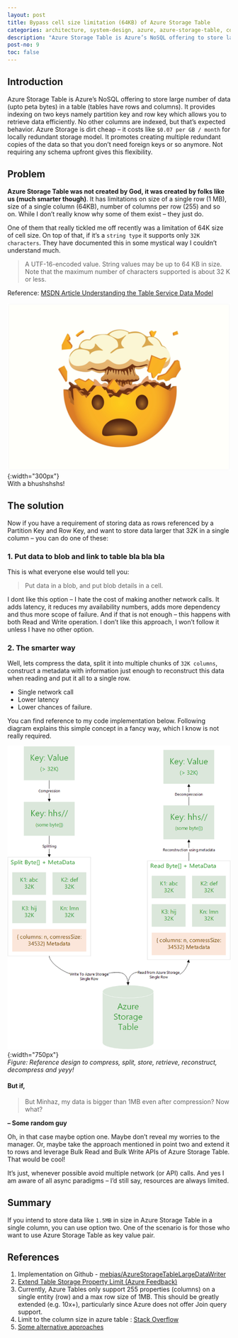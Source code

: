 ```yaml
---
layout: post
title: Bypass cell size limitation (64KB) of Azure Storage Table
categories: architecture, system-design, azure, azure-storage-table, compression, distributed-systems, microsoft, open-source, cloud
description: "Azure Storage Table is Azure’s NoSQL offering to store large number of data (upto peta bytes) in a table (tables have rows and columns). It provides indexing on two keys namely partition key and row key which allows you to retrieve data efficiently. No other columns are indexed, but that’s expected behavior. It has limitations on size of a single row (1 MB), size of a single column (64KB), number of columns per row (255) and so on. While I don’t really know why some of them exist – they just do. In this article <b>I have proposed a naughty but elegant</b> way of bypassing this issue. "
post-no: 9
toc: false
---
```

## Introduction
Azure Storage Table is Azure’s NoSQL offering to store large number of data (upto peta bytes) in a table (tables have rows and columns). It provides indexing on two keys namely partition key and row key which allows you to retrieve data efficiently. No other columns are indexed, but that’s expected behavior. Azure Storage is dirt cheap – it costs like `$0.07 per GB / month` for locally redundant storage model. It promotes creating multiple redundant copies of the data so that you don’t need foreign keys or so anymore. Not requiring any schema upfront gives this flexibility.

## Problem
**Azure Storage Table was not created by God, it was created by folks like us (much smarter though)**. It has limitations on size of a single row (1 MB), size of a single column (64KB), number of columns per row (255) and so on. While I don’t really know why some of them exist – they just do.

One of them that really tickled me off recently was a limitation of 64K size of cell size. On top of that, if it’s a `string type` it supports only `32K characters`.  They have documented this in some mystical way I couldn’t understand much. 

> A UTF-16-encoded value. String values may be up to 64 KB in size. Note that the maximum number of characters supported is about 32 K or less.

Reference: [MSDN Article  Understanding the Table Service Data Model](https://docs.microsoft.com/en-us/rest/api/storageservices/Understanding-the-Table-Service-Data-Model?redirectedfrom=MSDN#tables-entities-and-properties)

![](../images/post9_image2.png){:width="300px"}<br>
With a bhushshshs!

## The solution
Now if you have a requirement of storing data as rows referenced by a Partition Key and Row Key, and want to store data larger that 32K in a single column – you can do one of these:

### 1. Put data to blob and link to table bla bla bla
This is what everyone else would tell you:
> Put data in a blob, and put blob details in a cell.

I dont like this option – I hate the cost of making another network calls. It adds latency, it reduces my availability numbers, adds more dependency and thus more scope of failure. And if that is not enough – this happens with both Read and Write operation. I don’t like this approach, I won’t follow it unless I have no other option.

### 2. The smarter way
Well, lets compress the data, split it into multiple chunks of `32K columns`, construct a metadata with information just enough to reconstruct this data when reading and put it all to a single row. 
 - Single network call
 - Lower latency
 - Lower chances of failure. 
 
You can find reference to my code implementation below. Following diagram explains this simple concept in a fancy way, which I know is not really required.

![reference desing](../images/post9_image1.png){:width="750px"}<br>
<span class="image-caption">_Figure: Reference design to compress, split, store, retrieve, reconstruct, decompress and yeyy!_</span>

#### But if,
> But Minhaz, my data is bigger than 1MB even after compression? Now what?

**– Some random guy**

Oh, in that case maybe option one. Maybe don’t reveal my worries to the manager. Or, maybe take the approach mentioned in point two and extend it to rows and leverage Bulk Read and Bulk Write APIs of Azure Storage Table. That would be cool!

It’s just, whenever possible avoid multiple network (or API) calls. And yes I am aware of all async paradigms – I’d still say, resources are always limited. 

## Summary
If you intend to store data like `1.5MB` in size in Azure Storage Table in a single column, you can use option two. One of the scenario is for those who want to use Azure Storage Table as key value pair.

## References
1. Implementation on 
Github - [mebjas/AzureStorageTableLargeDataWriter](https://github.com/mebjas/AzureStorageTableLargeDataWriter/blob/master/AzureStorageTableLargeDataWriter/StorageTableWriter.cs)
2. [Extend Table Storage Property Limit (Azure Feedback)](https://feedback.azure.com/forums/217298-storage/suggestions/1623951-extend-table-storage-property-limit)
3. Currently, Azure Tables only support 255 properties (columns) on a single entity (row) and a max row size of 1MB. This should be greatly extended (e.g. 10x+), particularly since Azure does not offer Join query support.
4. Limit to the column size in azure table : [Stack Overflow](https://stackoverflow.com/questions/44840195/limit-to-the-column-size-in-azure-table)
5. [Some alternative approaches](https://medium.com/@madhufuture/azure-table-storage-column-size-limitations-and-alternative-approach-for-storing-large-data-9279eb301c7b)